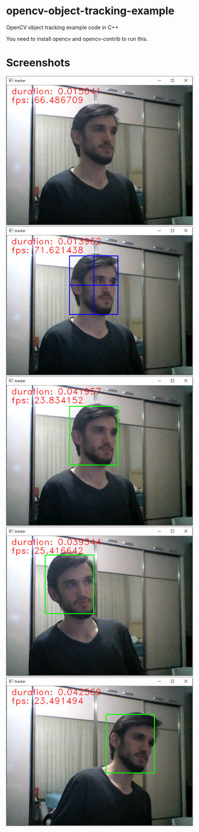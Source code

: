 # opencv-object-tracking-example
OpenCV object tracking example code in C++

You need to install opencv and opencv-contrib to run this.

# Screenshots
![](https://github.com/AliEmreKeskin/opencv-object-tracking-example/blob/master/ss/1.PNG)
![](https://github.com/AliEmreKeskin/opencv-object-tracking-example/blob/master/ss/2.PNG)
![](https://github.com/AliEmreKeskin/opencv-object-tracking-example/blob/master/ss/3.PNG)
![](https://github.com/AliEmreKeskin/opencv-object-tracking-example/blob/master/ss/4.PNG)
![](https://github.com/AliEmreKeskin/opencv-object-tracking-example/blob/master/ss/5.PNG)
